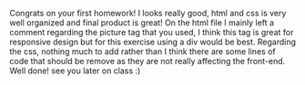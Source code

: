 Congrats on your first homework!
I looks really good, html and css is very well organized and final product is great!
On the html file I mainly left a comment regarding the picture tag that you used, I think this tag is great for responsive design but for this exercise using a div would be best. 
Regarding the css, nothing much to add rather than I think there are some lines of code that should be remove as they are not really affecting the front-end.
Well done! see you later on class :) 